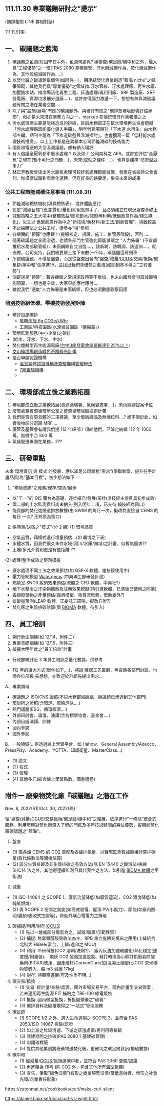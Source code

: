 ## 111.11.30 專業議題研討之”提示”

(摘錄相關 LINE 群組對話)

111.11.9(孫)

## 一、 碳議題之藍海

1. 碳議題之藍海(除固守在手外，藍海何處覓? 碳排查/碳足跡/碳中和之外，融入具"工程優勢"之一環? PAS 2080 基建碳管、汙水廠減碳作為、焚化廠減碳作為、其他設施減碳作為.....)
2. 以焚化廠之碳議題舉個例(如附件一)，期連結焚化專業創造"藍海 niche"之競爭障礙，其他我們具"專業優勢"之領域(如汙水管線、汙水處理廠、再生水廠、加壓抽水站、掩埋場活化再生工程、灰渣處理/再利用廠、SRF 製造廠、SRF 發電廠、資源垃圾細分選廠....)，或許亦得腦力激盪一下，想想有無與減碳議題有關之潛在業務空間....
3. 除了與"設施/廠場"有關的碳議題外，與環評有關之"碳排放環境影響評估專節"，似亦是未來潛在業務方向之一，markup 在傳統環評作業報價之上
4. 污水處理廠主要是能耗造成的排碳，目前水務部正在幫水環境再生協會撰擬「污水處理廠節能優化導入手冊」，明年營建署期刊「下水道·水再生」由水務部主編，期刊主題為「下水道碳盤與溫減探討」，也會撰寫一篇「低耗能水處理技術推廣」，以上工作都是在累積本公司節能減碳的技術能力
5. 園區和電廠的大型溫減議題，都有納入環評
6. 有人倡議全厭氧都市廢水處理 ? 以及如 T 公司南科之 AFB。或許宜評估"全厭氧"之現在(暫不可行之問題....)、未來(成就之條件.....)，也算是建構"防禦型競爭力"
7. 林正芳教授曾提出污水厭氧處理可較好氧處理節能減碳，發表在省技師公會會刊，惟模廠試驗到商業化運轉，仍有好長的路要走，樂見未來的成果


### 公共工程節能減碳注意事項 (111.08.31)

- 節能減碳檢核機制(填具檢核表)，或許還能應付
- 設定"減碳目標"(應含質化/量化)則似就棘手了，且必須建立在現況盤查基礎上
- 減碳策略之五大項中(整體效益/節能節水/減廢再利用/低碳創意作為/植生綠化)，似又以 低碳創意作為中之"新技術/新材料/新工法/創新管理"，挑戰較高
- 不止採購法之公共工程，促參亦"得"參照
- 各機關的"預算"也應跟上(提報核定、規設、施工、維管等階段)，否則.....
- 隨著碳議題之全面滲透，也請各部門主管強化節能減碳之 "人力佈署" (不宜都推給水務部碳管組)，未雨綢繆自立自強....，該新聘、該轉調、該送訓....，就去做，公司支持，我們總要跟上接下來數(十?)年，碳議題這班列車
- 所謂碳議題，不僅是盤查，而是從盤查出發向”盤查/減量/[CCUS][CCUS]/交易/抵換/碳足跡/碳中和”依序進行，並找出我們具優勢之藍海(如回到基本盤之"工程優勢")
- 關鍵還是"預算"，若各機關之常規施政預算不增加，也未向國發會爭取減碳特別預算，一切也是空談，大家只能應付應付....
- 雖說我們"適度"人力佈署是未雨綢繆，但也必須動態觀察因應

### 個別技術組低碳、零碳技術發展矩陣

- 環評設施碳排
  - 風機[沃旭 6g CO2e/kWhr](https://orsted.tw/zh/insights/what-is-the-carbon-footprint-of-offshore-wind)
  - 工業區/科技園區([水湳經貿園區「碳揭露」](https://cfp-calculate.tw/cfpc/WebPage/WebSites/docx_detail.aspx?qparentid=61c5ad7f-69aa-4213-9932-cf47660d1330))
- 環境監測服務(中小企業)之碳排
- (給水、汙水、下水、中水)
- 焚化爐轉型再生能源電廠([台中3座發電效率要能達到25%以上](https://udn.com/news/story/9639/6319122))
- [文山掩埋場創造綠色奇蹟綠光計畫](https://tw.news.yahoo.com/news/文山掩埋場創造綠色奇蹟-122716931.html?guccounter=1&guce_referrer=aHR0cHM6Ly93d3cuZ29vZ2xlLmNvbS8&guce_referrer_sig=AQAAAJKlzC0iXiAL4b0cGdHg_37Q6EaYnU14W8I-bMsB18j3qdocUMItasH7eME9n1QT02TMXFghiFYxIEL_3AZdWXgmlwte8jI6zj0rNE1ZKelBWOimOwdV2LmqU0f7j4NgSYFTuwhPBuMsA5q9eJRa9egkWC60k_6SoNrolewfk4rp)
- 是否申請認證機構
  - [溫室氣體認證機構及查驗機構管理辦法](https://oaout.epa.gov.tw/law/LawContent.aspx?id=GL005951)
  - [7家查驗機構](https://ghgregistry.epa.gov.tw/ghg_rwd/Main/check/_3/Check_3_2)
  - 
## 二、 環境部成立後之業務拓展

1. 環境部成立後之業務拓展(資源循環署、氣候變遷署....)，未雨綢繆提案卡位
2. 廢管處兼資源循環辦公室之資源循環減碳技術計畫
3. 我們是否有更具體的工項建議，至少廢紡織品及無機粒料....? 或不限於此，如資收物細分選廠 MRF….
4. 廢管及基管會有請我們提 112 年細部工項給他們，已確定紡織 112 年 1000 萬，無機平台 800 萬
5. 氣候變遷署潛在業務….???

## 三、 研發重點

未來 環境資訊 與 模式 的發展，應以滿足公司業務“需求”(爭取新案、提升在手計畫品質)為“基本目標”，初步想法如下

1. "環境資訊"之蒐集/保存/查詢/展示
- 以"千一"的 GIS 圖台為基礎，逐步擴充/發展/茁壯(吳技經主辦且具初步成效)
- 環二部的土水監測資料尚未納入(列入明年工項，已交待 賴技經為窗口)
- 能資部的焚化爐煙道排放數據(由 SWIM 的每月一次，擬改為直接自 CEMS 的每日
一次? 王羚原為窗口)

2. 供預測/決策之"模式"(分 2 類)
(1) 環境品質

- 空氣品質，藉模式進行增量預估...(如 曠博之下表)
- 水體水質，因我們很久未作水域(河川/水庫/海域)之計畫，似暫無需求??
- 土壤/多孔介質則更是有些距離 ??

(2) 處理/整治成效之預測模擬

- 廢水處理不同工法之效果預估(加 GSP-X 軟體，謝技經使用中)
- 壓力管網模型 [Watergems][Watergems] (中興環工部研發計畫)
- 燃燒室 SNCR 脫硝效果預估(流體之 CFD 軟體，中興社?)
- 地下水整治之汙染物擴散及注藥效果模擬(待引進軟體，已落後已使用之同業)
- 各類廢棄物之產量預估(經濟模型、物質流軟體，借助委外?)
- 排碳量預測(LEAP 軟體，正委託工研院，擬改自辦?)
- 焚化廠之生質排碳估算(奧 [BIOMA][BIOMA] 軟體，待引入)

## 四、 員工培訓
1. 例行新生訓練(如 12/14，附件二)
2. 專業基礎訓練(如 12/15，附件三)
3. 擬擴大明年度之"員工培訓"計畫
- 行政部統計近 3 年員工培訓之量化數據，供參考

- 112 年的擴大方式(舉例如下....)，將請 曠總工先籌劃，再召集各部門討論，也請各位部長 先想想，亦歡迎於群組先提出需求...

A、專業領域
- 碳議題之 ISO/CNS 證照(不只水務部減碳組，碳議題已滲透到其他部門)
- 環訓所之證照(含環評、風險評估....)
- 熱門議題(ESG、循環經濟....)
- 外部研討會、論壇、演講(含各類學協會、基金會....)
- 內部自辦演講、訓練
- 國內參訪
- 國外參訪

B、一般領域(...得透過線上學習平台，如 Hahow、General Assembly/Adecco、
PressPlay、Academy、YOTTA、知識衛星、MasterClass...)
- (1) 語文
- (2) 程式
- (3) 管理
- (4) 其他多元(結合線上學習點數、圖書禮卷)

## 附件一 廢棄物焚化廠『碳議題』之潛在工作
Nov. 8, 2022(R1)/Oct. 30, 2022(孫)

循”盤查/減量/[CCUS][CCUS]/交易抵換/碳足跡/碳中和”之階層，依序進行”一條龍”統合式服務。利用環興對焚化廠深入了解的門檻及多年技術顧問的寡佔優勢，擬開創焚化廠碳議題之”藍海”。

1. 盤查
  - (1) 取各爐 CEMS 的 CO2 濃度及各爐排氣量，以實際監測數據直接計算排碳量(取代係數法等間接估算)
  - (2) 區分生質排碳及非生質排碳之有效方法(除 EN 15440 之酸溶法/挑揀法/C14 法之外，其他得連續監測且具代表性之方法，如引進 [BIOMA 軟體][BIOMA]之平衡法)

2. 減量
- (1) ISO-14064 之 SCOPE 1，廢氣流量降低(如廢氣迴流)、CO2 濃度降低(如純氧燃燒)
- (2) 與 SCOPE 2 相關之創能(如高效發電、屋頂 PV/小風力)、節能(如廠內照明/變頻/吸收式空調等)，降低外購台電電力之排碳
3. 碳捕捉/利用/封存([CCUS][CCUS])
   - (1) 先以一爐或部分廢氣為之，試辦/驗證/示範性質?
   - (2) 捕捉: 無毒類醇胺吸收法為主、RPB 重力旋轉充填床之應用(上緯統合北科大 HiGee/富台，上緯/達和之 MOU)
   - (3) 利用: 冷研科技(CO2 溶劑/洗劑?)、 廠內灰渣加速碳酸化/熟化穩定(速度慢/用量低)、
飛灰 CO2 酸溶加速脫氯、蘇打轉換為小蘇打供廢氣除酸藥劑(BICAR)使用、國產建材/CarbonCure(加)混凝土碳酸化(CO2 奈米礦物質嵌入，每 m3 減碳 17kg)
   - (4) 封存: 待觀察進展(可及性尚不明…)
4. 碳交易/抵換
   - (1) 交易: 經計量/查驗/認證，國外市場交易平台、國內計畫型交易個案；若未適用再生能源 FIT 補貼之 TRE-100 綠電販售
   - (2) 抵換: 國內微型抵換，折抵開徵後之”碳費”
   - (3) 碳排資料及碳權取得之”一站式”管理服務
5. 碳足跡
   - (1) SCOPE 1/2 之外，跨入生命週期之 SCOPE 3，並符合 PAS 2050/ISO-14067 查驗/認證
   - (2) 如上游之垃圾清運、下游之灰渣處置/再利用等排碳
   - (3) 興建期間之排碳(PAS 2080 ? 基建碳管理)
   - (4) 申請碳標籤
   - (5) 提供其他業別將廢棄物送焚化後，更確切之碳足跡資訊(排碳數據)
6. 碳中和
   - (1) 經減量/[CCUS][CCUS]/抵換達碳中和，並符合 PAS 2060 查驗/認證
   - (2) 再進階為 淨零 (除 CO2 外，包含其他所有溫室氣體)
   - (3) 宣告，爭取”綠色溢價”(有形之商業服務溢價/享低息融資、無形之社會光環/企業責任形象)


https://catonmat.net/cookbooks/curl/make-curl-silent

https://daniel.haxx.se/docs/curl-vs-wget.html

[CCUS]: <https://zh.wikipedia.org/zh-tw/碳捕集与封存> "碳捕集與封存，又稱為碳封存或碳收集及儲存等（英語：Carbon Capture and Storage，簡稱CCS），有時亦會加入「應用」而被稱作「CCUS」（即Carbon Capture Utilise and Storage），是指收集從點源污染（如火力發電廠）產生的二氧化碳，將它們運輸至儲存地點並長期與空氣隔離的技術過程。此項技術的主要目的是防止在發電過程中或其他行業使用化石燃料而釋放大量二氧化碳至大氣層，同時是一種潛在手段以減輕因為使用化石燃料時所釋出的排放物而造成的全球暖化及海洋酸化[1]。"
[BIOMA]: <https://www.tuwien.at/cee/iwr/ressourcen/downloads/bioma> "BIOMA - software for balance method, BIOMA enables the determination of the following parameters of waste-to-energy plants : Percentage of energy generated from biogenic sources Carbon dioxide from fossil sources lower/upper calorific value of the waste feed carbon content of the waste feed Biomass content (free of ash and moisture) of the incoming waste Content of fossil substances (free of ash and moisture) of the supplied waste Ash content of waste feed water content of the waste feed Only routinely measured operating data from the waste-to-energy plant is required. Detailed information on the required input data can be found in the info folder."
[Watergems]: <https://www.bentley.com/software/openflows-watergems/> "OpenFlows WaterGEMS Water Distribution Analysis and Design Software, Deliver High-Quality Hydraulic Projects with Minimal Capital Investment The most flexible and comprehensive solution for water systems engineering, planning, and operations."
